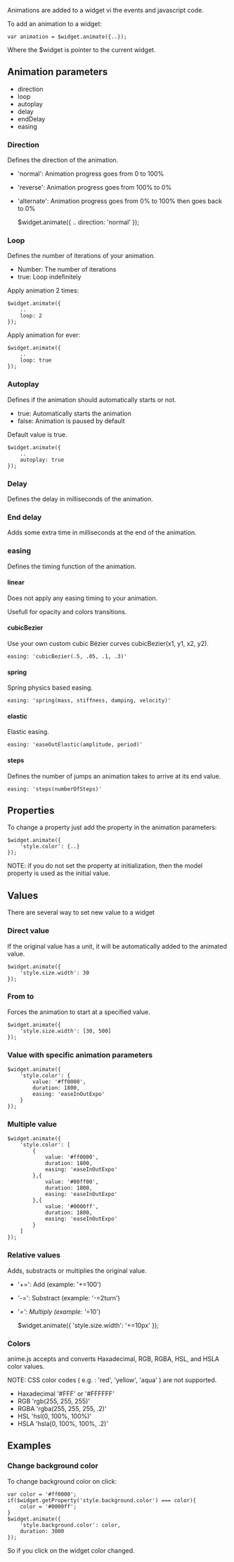 Animations are added to a widget vi the events and javascript code.

To add an animation to a widget:

	var animation = $widget.animate({..});

Where the $widget is pointer to the current widget. 

## Animation parameters

- direction
- loop
- autoplay
- delay
- endDelay
- easing

### Direction

Defines the direction of the animation.

- 'normal': Animation progress goes from 0 to 100%
- 'reverse': Animation progress goes from 100% to 0%
- 'alternate': Animation progress goes from 0% to 100% then goes back to 0%


	$widget.animate({
		..
		direction: 'normal'
	});

### Loop

Defines the number of iterations of your animation.

- Number: The number of iterations
- true: Loop indefinitely

Apply animation 2 times:

	$widget.animate({
		..
		loop: 2
	});

Apply animation for ever:

	$widget.animate({
		..
		loop: true
	});

### Autoplay

Defines if the animation should automatically starts or not.

- true: Automatically starts the animation
- false: Animation is paused by default

Default value is true.

	$widget.animate({
		..
		autoplay: true
	});

### Delay

Defines the delay in milliseconds of the animation.


### End delay

Adds some extra time in milliseconds at the end of the animation.

### easing

Defines the timing function of the animation.

#### linear

Does not apply any easing timing to your animation.

Usefull for opacity and colors transitions.

#### cubicBezier

Use your own custom cubic Bézier curves cubicBezier(x1, y1, x2, y2).

	easing: 'cubicBezier(.5, .05, .1, .3)'

#### spring

Spring physics based easing.

	easing: 'spring(mass, stiffness, damping, velocity)'

#### elastic

Elastic easing.

	easing: 'easeOutElastic(amplitude, period)'

#### steps

Defines the number of jumps an animation takes to arrive at its end value.

	easing: 'steps(numberOfSteps)'


## Properties

To change a property just add the property in the animation parameters:

	$widget.animate({
		'style.color': {..}
	});

NOTE: if you do not set the property at initialization, then the model property is used as the initial value.

## Values

There are several way to set new value to a widget

### Direct value

If the original value has a unit, it will be automatically added to the animated value.

	$widget.animate({
		'style.size.width': 30
	});
	
### From to

Forces the animation to start at a specified value.

	$widget.animate({
		'style.size.width': [30, 500]
	});


### Value with specific animation parameters


	$widget.animate({
		'style.color': {
			value: '#ff0000',
			duration: 1800,
			easing: 'easeInOutExpo'
		}
	});

### Multiple value


	$widget.animate({
		'style.color': [
			{
				value: '#ff0000',
				duration: 1800,
	  			easing: 'easeInOutExpo'
			},{
				value: '#00ff00',
				duration: 1800,
	  			easing: 'easeInOutExpo'
			},{
				value: '#0000ff',
				duration: 1800,
	  			easing: 'easeInOutExpo'
			}
		]
	});

### Relative values

Adds, substracts or multiplies the original value.

- '+=': Add	(example: '+=100')
- '-=': Substract (example: '-=2turn')
- '*=': Multiply (example: '*=10')

	$widget.animate({
		'style.size.width': '+=10px'
	});


### Colors

anime.js accepts and converts Haxadecimal, RGB, RGBA, HSL, and HSLA color values.

NOTE: CSS color codes ( e.g. : 'red', 'yellow', 'aqua' ) are not supported.

- Haxadecimal	'#FFF' or '#FFFFFF'
- RGB	'rgb(255, 255, 255)'
- RGBA	'rgba(255, 255, 255, .2)'
- HSL	'hsl(0, 100%, 100%)'
- HSLA	'hsla(0, 100%, 100%, .2)'


## Examples

### Change background color

To change background color on click:

	var color = '#ff0000';
	if($widget.getProperty('style.background.color') === color){
		color = '#0000ff';
	}
	$widget.animate({
		'style.background.color': color,
		duration: 3000
	});

So if you click on the widget color changed.